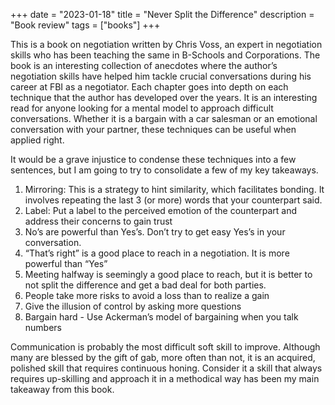 +++
date = "2023-01-18"
title = "Never Split the Difference"
description = "Book review"
tags = ["books"]
+++

This is a book on negotiation written by Chris Voss, an expert in negotiation skills who has been teaching the same in B-Schools and Corporations. The book is an interesting collection of anecdotes where the author’s negotiation skills have helped him tackle crucial conversations during his career at FBI as a negotiator. Each chapter goes into depth on each technique that the author has developed over the years. It is an interesting read for anyone looking for a mental model to approach difficult conversations. Whether it is a bargain with a car salesman or an emotional conversation with your partner, these techniques can be useful when applied right. 

It would be a grave injustice to condense these techniques into a few sentences, but I am going to try to consolidate a few of my key takeaways. 

1. Mirroring: This is a strategy to hint similarity, which facilitates bonding. It involves repeating the last 3 (or more) words that your counterpart said.
2. Label: Put a label to the perceived emotion of the counterpart and address their concerns to gain trust
3. No’s are powerful than Yes’s. Don’t try to get easy Yes’s in your conversation.
4. “That’s right” is a good place to reach in a negotiation. It is more powerful than “Yes”
5. Meeting halfway is seemingly a good place to reach, but it is better to not split the difference and get a bad deal for both parties.
6. People take more risks to avoid a loss than to realize a gain
7. Give the illusion of control by asking more questions
8. Bargain hard - Use Ackerman’s model of bargaining when you talk numbers

Communication is probably the most difficult soft skill to improve. Although many are blessed by the gift of gab, more often than not, it is an acquired, polished skill that requires continuous honing. Consider it a skill that always requires up-skilling and approach it in a methodical way has been my main takeaway from this book.
